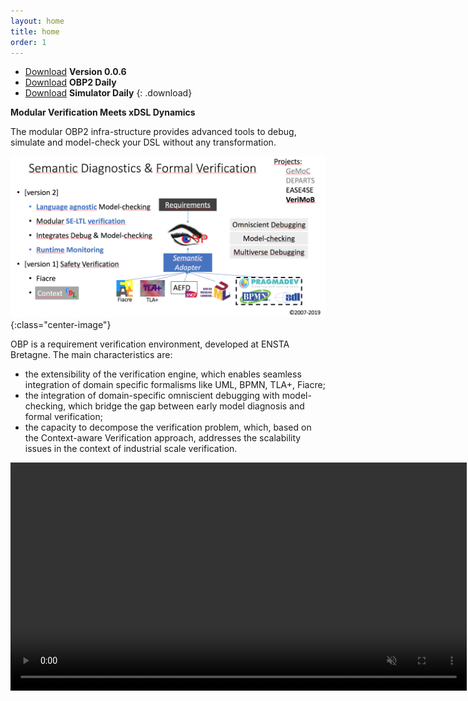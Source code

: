 ```yaml
---
layout: home
title: home
order: 1
---
```


- [Download](https://bintray.com/plug-obp/distributions/download_file?file_path=plug-obp2-0.0.6.zip)
**Version 0.0.6**
- [Download](https://bintray.com/plug-obp/distributions/download_file?file_path=obp2-daily-19.zip)
**OBP2 Daily**
- [Download](https://bintray.com/plug-obp/distributions/download_file?file_path=obp2-simulator-daily-19.zip)
**Simulator Daily**
{: .download}

**Modular Verification Meets xDSL Dynamics**

The modular OBP2 infra-structure provides advanced tools to debug, simulate and model-check your DSL without any transformation.

![Overview](/images/overview.png){:class="center-image"}

OBP is a requirement verification environment, developed at ENSTA Bretagne. The main characteristics are:

- the extensibility of the verification engine, which enables seamless integration of domain specific formalisms like UML, BPMN, TLA+, Fiacre;
- the integration of domain-specific omniscient debugging with model-checking, which bridge the gap between early model diagnosis and formal verification;
- the capacity to decompose the verification problem, which, based on the Context-aware Verification approach, addresses the scalability issues in the context of industrial scale verification.

<video src="/images/obp2/demo.mp4" width="730px" autoplay loop muted playsinline class="center-image"></video>

<!-- 
![Verification View](/images/obp2/0.0.4/VerificationView.png){:height="600px" class="center-image"}
-->